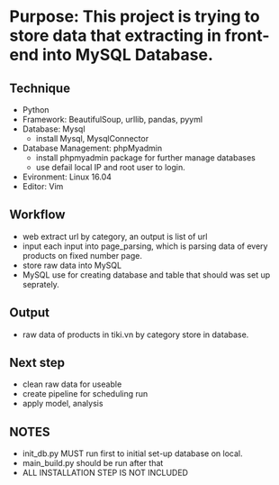 # Purpose: This project is trying to store data that extracting in front-end into MySQL Database.

## Technique

- Python
- Framework: BeautifulSoup, urllib, pandas, pyyml
- Database: Mysql
  - install Mysql, MysqlConnector
- Database Management: phpMyadmin
  - install phpmyadmin package for further manage databases
  - use defail local IP and root user to login.
- Evironment: Linux 16.04
- Editor: Vim

## Workflow

- web extract url by category, an output is list of url
- input each input into page_parsing, which is parsing data of every products on fixed number page.
- store raw data into MySQL
- MySQL use for creating database and table that should was set up seprately.

## Output

- raw data of products in tiki.vn by category store in database.

## Next step

- clean raw data for useable
- create pipeline for scheduling run
- apply model, analysis

## NOTES

- init_db.py MUST run first to initial set-up database on local.
- main_build.py should be run after that
- ALL INSTALLATION STEP IS NOT INCLUDED
